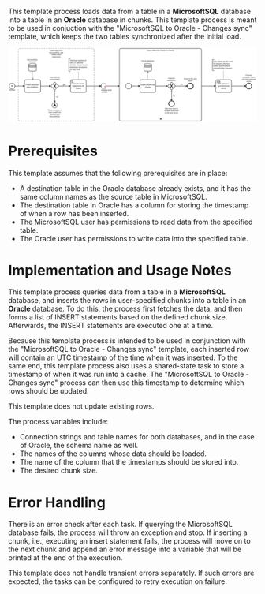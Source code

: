 This template process loads data from a table in a **MicrosoftSQL** database into a table in an **Oracle** database in chunks. This template process is meant to be used in conjuction with the "MicrosoftSQL to Oracle - Changes sync" template, which keeps the two tables synchronized after the initial load.

![Template](assets/MicrosoftSQL-to-Oracle-Batch-load.svg)

# Prerequisites

This template assumes that the following prerequisites are in place:

- A destination table in the Oracle database already exists, and it has the same column names as the source table in MicrosoftSQL.
- The destination table in Oracle has a column for storing the timestamp of when a row has been inserted.
- The MicrosoftSQL user has permissions to read data from the specified table.
- The Oracle user has permissions to write data into the specified table.

# Implementation and Usage Notes

This template process queries data from a table in a **MicrosoftSQL** database, and inserts the rows in user-specified chunks into a table in an **Oracle** database. To do this, the process first fetches the data, and then forms a list of INSERT statements based on the defined chunk size. Afterwards, the INSERT statements are executed one at a time.

Because this template process is intended to be used in conjunction with the "MicrosoftSQL to Oracle - Changes sync" template, each inserted row will contain an UTC timestamp of the time when it was inserted. To the same end, this template process also uses a shared-state task to store a timestamp of when it was run into a cache. The "MicrosoftSQL to Oracle - Changes sync" process can then use this timestamp to determine which rows should be updated.

This template does not update existing rows.

The process variables include:
- Connection strings and table names for both databases, and in the case of Oracle, the schema name as well.
- The names of the columns whose data should be loaded.
- The name of the column that the timestamps should be stored into.
- The desired chunk size.

# Error Handling

There is an error check after each task. If querying the MicrosoftSQL database fails, the process will throw an exception and stop. If inserting a chunk, i.e., executing an insert statement fails, the process will move on to the next chunk and append an error message into a variable that will be printed at the end of the execution.

This template does not handle transient errors separately. If such errors are expected, the tasks can be configured to retry execution on failure.